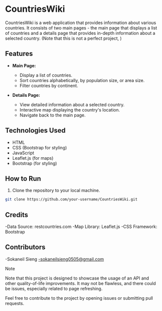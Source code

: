 # CountriesWiki

CountriesWiki is a web application that provides information about various countries. It consists of two main pages - the main page that displays a list of countries and a details page that provides in-depth information about a selected country.
(Note that this is not a perfect project, )

## Features

- **Main Page:**
  - Display a list of countries.
  - Sort countries alphabetically, by population size, or area size.
  - Filter countries by continent.

- **Details Page:**
  - View detailed information about a selected country.
  - Interactive map displaying the country's location.
  - Navigate back to the main page.

## Technologies Used

- HTML
- CSS (Bootstrap for styling)
- JavaScript
- Leaflet.js (for maps)
- Bootstrap (for styling)

## How to Run

1. Clone the repository to your local machine.

```bash
git clone https://github.com/your-username/CountriesWiki.git
```
## Credits
  -Data Source: restcountries.com
  -Map Library: Leaflet.js
  -CSS Framework: Bootstrap

## Contributors
  -Sokaneil Sieng
  -sokaneilsieng0505@gmail.com

Note

Note that this project is designed to showcase the usage of an API and other quality-of-life improvements. It may not be flawless, and there could be issues, especially related to page refreshing.

Feel free to contribute to the project by opening issues or submitting pull requests.
